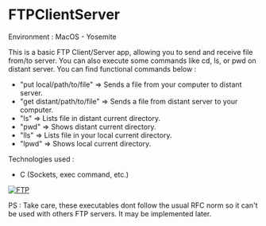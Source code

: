 # FTPClientServer
Environment : MacOS - Yosemite

This is a basic FTP Client/Server app, allowing you to send and receive file from/to server. You can also execute some commands like cd, ls, or pwd on distant server.
You can find functional commands below :

- "put local/path/to/file" => Sends a file from your computer to distant server.
- "get distant/path/to/file" => Sends a file from distant server to your computer.
- "ls" => Lists file in distant current directory.
- "pwd" => Shows distant current directory.
- "lls" => Lists file in your local current directory.
- "lpwd" => Shows local current directory.

Technologies used :
- C (Sockets, exec command, etc.)

[![FTP](http://img.youtube.com/vi/JXUtPSdU8tw/0.jpg)](https://youtu.be/JXUtPSdU8tw "FTP")
 
 PS : Take care, these executables dont follow the usual RFC norm so it can't be used with others FTP servers.
      It may be implemented later.
 
